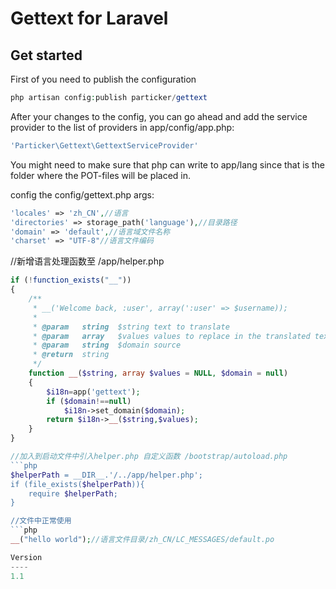 Gettext for Laravel
=========
Get started
----
First of you need to publish the configuration
```php
php artisan config:publish particker/gettext
```

After your changes to the config, you can go ahead and add the service provider to the list of providers in app/config/app.php:
```php
'Particker\Gettext\GettextServiceProvider'
```

You might need to make sure that php can write to app/lang since that is the folder where the POT-files will be placed in. 

config the config/gettext.php args:
```php
'locales' => 'zh_CN',//语言
'directories' => storage_path('language'),//目录路径
'domain' => 'default',//语言域文件名称
'charset' => "UTF-8"//语言文件编码
```

//新增语言处理函数至 /app/helper.php
```php
if (!function_exists("__"))
{
    /**
     * __('Welcome back, :user', array(':user' => $username));
     *
     * @param   string  $string text to translate
     * @param   array   $values values to replace in the translated text
     * @param   string  $domain source
     * @return  string
     */
    function __($string, array $values = NULL, $domain = null)
    {
        $i18n=app('gettext');
        if ($domain!==null)
            $i18n->set_domain($domain);
        return $i18n->__($string,$values);
    }
}

//加入到启动文件中引入helper.php 自定义函数 /bootstrap/autoload.php
```php
$helperPath = __DIR__.'/../app/helper.php';
if (file_exists($helperPath)){
    require $helperPath;
}

//文件中正常使用
```php
__("hello world");//语言文件目录/zh_CN/LC_MESSAGES/default.po

Version
----
1.1
